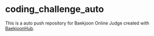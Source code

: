 # coding_challenge_auto
This is a auto push repository for Baekjoon Online Judge created with [BaekjoonHub](https://github.com/BaekjoonHub/BaekjoonHub).
